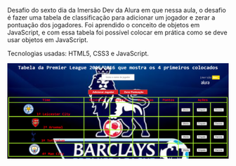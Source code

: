 Desafio do sexto dia da Imersão Dev da Alura em que nessa aula, o desafio é fazer uma tabela de classificação para adicionar um jogador e zerar a pontuação dos jogadores. Foi aprendido o conceito de objetos em JavaScript, e com essa tabela foi possível colocar em prática como se deve usar objetos em JavaScript.

Tecnologias usadas: HTML5, CSS3 e JavaScript.

<img src="./Imagem.png">